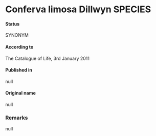 Conferva limosa Dillwyn SPECIES
=======

#### Status
SYNONYM

#### According to
The Catalogue of Life, 3rd January 2011

#### Published in
null

#### Original name
null

### Remarks
null